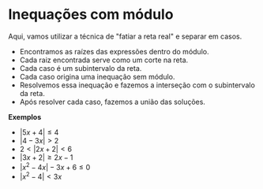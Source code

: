 # Inequações com módulo

Aqui, vamos utilizar a técnica de "fatiar a reta real" e separar em casos. 

- Encontramos as raízes das expressões dentro do módulo. 
- Cada raiz encontrada serve como um corte na reta.
- Cada caso é um subintervalo da reta.
- Cada caso origina uma inequação sem módulo. 
- Resolvemos essa inequação e fazemos a interseção com o subintervalo da reta. 
- Após resolver cada caso, fazemos a união das soluções.

**Exemplos**


- $|5x +  4| \le 4$
- $|4 - 3x| > 2$
- $2 < |2x + 2| < 6$
- $|3x + 2| \ge 2x - 1$
- $|x^2 - 4x| - 3x + 6 \le 0$
- $|x^2 - 4| < 3x$